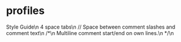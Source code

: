 profiles
========

Style Guide\n
4 space tabs\n
// Space between comment slashes and comment text\n
/*\n
   Multiline comment start/end on own lines.\n
*/\n

